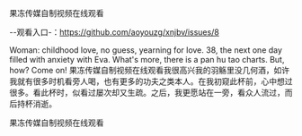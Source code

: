 果冻传媒自制视频在线观看

--观看入口-：https://github.com/aoyouzg/xnjbv/issues/8

Woman: childhood love, no guess, yearning for love.
38, the next one day filled with anxiety with Eva.
What's more, there is a pan hu tao charts.
But, how?
Come on!
果冻传媒自制视频在线观看我很高兴我的羽觞里没几何酒，如许我就有很多时机看旁人喝，也有更多的功夫之类本人。在我初窥此杯前，心中想过很多。看此杯时，似看过屡次却又生疏。之后，我更愿站在一旁，看众人流过，而后持杯消逝。

果冻传媒自制视频在线观看
